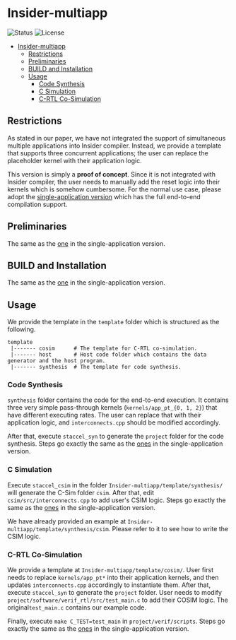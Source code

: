 # Insider-multiapp
![Status](https://img.shields.io/badge/Version-Experimental-green.svg)
![License](https://img.shields.io/cran/l/devtools.svg)

- [Insider-multiapp](#insider-multiapp)
  * [Restrictions](#restrictions)
  * [Preliminaries](#preliminaries)
  * [BUILD and Installation](#build-and-installation)
  * [Usage](#usage)
    + [Code Synthesis](#code-synthesis)
    + [C Simulation](#c-simulation)
    + [C-RTL Co-Simulation](#c-rtl-co-simulation)

## Restrictions
As stated in our paper, we have not integrated the support of simultaneous multiple applications into Insider compiler. Instead, we provide a template that supports three concurrent applications; the user can replace the placeholder kernel with their application logic.

This version is simply a **proof of concept**. Since it is not integrated with Insider compiler, the user needs to manually add the reset logic into their kernels which is somehow cumbersome. For the normal use case, please adopt the [single-application version](https://github.com/zainryan/Insider) which has the full end-to-end compilation support.

## Preliminaries
The same as the [one](https://github.com/zainryan/Insider#preliminaries) in the single-application version.

## BUILD and Installation
The same as the [one](https://github.com/zainryan/Insider#build-and-installation) in the single-application version.

## Usage

We provide the template in the `template` folder which is structured as the following.
```
template
 |------- cosim      # The template for C-RTL co-simulation.
 |------- host       # Host code folder which contains the data generator and the host program.
 |------- synthesis  # The template for code synthesis.
```
### Code Synthesis

`synthesis` folder contains the code for the end-to-end execution. It contains three very simple pass-through kernels (`kernels/app_pt_{0, 1, 2}`) that have different executing rates. The user can replace that with their application logic, and `interconnects.cpp` should be modified accordingly.

After that, execute `staccel_syn` to generate the `project` folder for the code synthesis. Steps go exactly the same as the [ones](https://github.com/zainryan/Insider#compiling-device-code) in the single-application version.

### C Simulation

Execute `staccel_csim` in the folder `Insider-multiapp/template/synthesis/` will generate the C-Sim folder `csim`. After that, edit `csim/src/interconnects.cpp` to add user's CSIM logic. Steps go exactly the same as the [ones](https://github.com/zainryan/Insider#c-simulation) in the single-application version.

We have already provided an example at `Insider-multiapp/template/synthesis/csim`. Please refer to it to see how to write the CSIM logic. 

### C-RTL Co-Simulation

We provide a template at `Insider-multiapp/template/cosim/`. User first needs to replace `kernels/app_pt*` into their application kernels, and then updates `interconnects.cpp` accordingly to instantiate them. After that, execute `staccel_syn` to generate the `project` folder. User needs to modify `project/software/verif_rtl/src/test_main.c` to add their COSIM logic. The original`test_main.c` contains our example code. 

Finally, execute `make C_TEST=test_main` in `project/verif/scripts`. Steps go exactly the same as the [ones](https://github.com/zainryan/Insider#c-rtl-co-simulation) in the single-application version.
